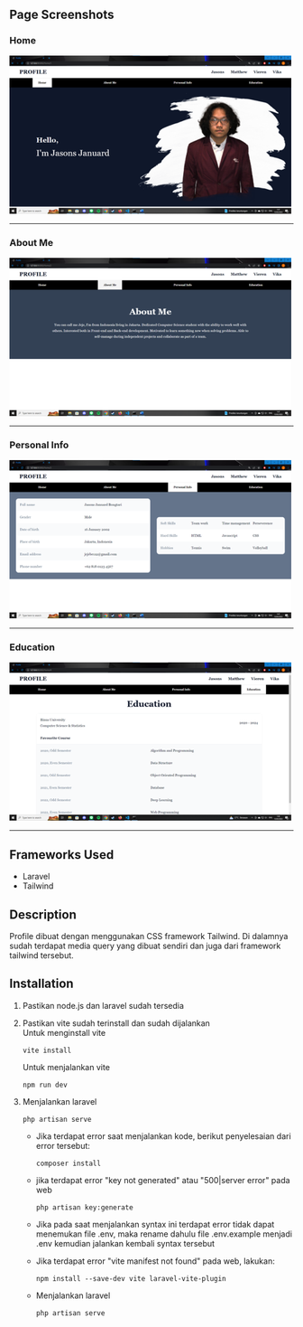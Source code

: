 Page Screenshots
--------------------------------------

### Home
<img src="https://github.com/jeje116/Assignment-Web-Prog-2/blob/main/ssPage/homepng.png" alt="" style="width: 500px">
 
--------------------------------------

### About Me
<img src="https://github.com/jeje116/Assignment-Web-Prog-2/blob/main/ssPage/about_me.png" alt="" style="width: 500px">
 
--------------------------------------

### Personal Info
<img src="https://github.com/jeje116/Assignment-Web-Prog-2/blob/main/ssPage/personal_info.png" alt="" style="width: 500px">
 
--------------------------------------

### Education
<img src="https://github.com/jeje116/Assignment-Web-Prog-2/blob/main/ssPage/education.png" alt="" style="width: 500px">
 
--------------------------------------

Frameworks Used
--------------------------------------
- Laravel
- Tailwind

Description
--------------------------------------
Profile dibuat dengan menggunakan CSS framework Tailwind. Di dalamnya sudah terdapat media query yang dibuat sendiri dan juga dari framework tailwind tersebut. 

Installation
--------------------------------------
1. Pastikan node.js dan laravel sudah tersedia

2. Pastikan vite sudah terinstall dan sudah dijalankan\
    Untuk menginstall vite
    ```
    vite install
    ```

    Untuk menjalankan vite
    ```
    npm run dev
    ```

3. Menjalankan laravel
    ```
    php artisan serve
    ```
    
    - Jika terdapat error saat menjalankan kode, berikut penyelesaian dari error tersebut:
      ```
      composer install
      ```
    
    - jika terdapat error "key not generated" atau "500|server error" pada web
      ```
      php artisan key:generate
      ```
    
    - Jika pada saat menjalankan syntax ini terdapat error tidak dapat menemukan file .env, maka rename dahulu file .env.example menjadi .env kemudian jalankan kembali syntax tersebut
    
    - Jika terdapat error "vite manifest not found" pada web, lakukan:
       ```
       npm install --save-dev vite laravel-vite-plugin
       ```
    
    - Menjalankan laravel
      ```
      php artisan serve
      ```
